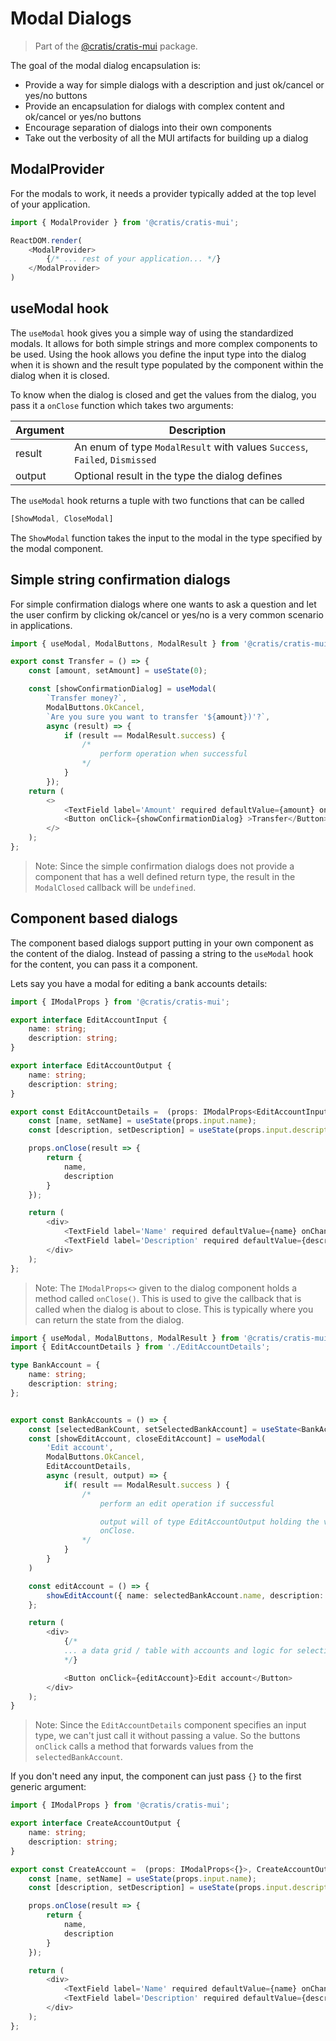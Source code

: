 # Modal Dialogs

> Part of the [@cratis/cratis-mui](https://www.npmjs.com/package/@cratis/cratis-mui) package.

The goal of the modal dialog encapsulation is:

- Provide a way for simple dialogs with a description and just ok/cancel or yes/no buttons
- Provide an encapsulation for dialogs with complex content and ok/cancel or yes/no buttons
- Encourage separation of dialogs into their own components
- Take out the verbosity of all the MUI artifacts for building up a dialog

## ModalProvider

For the modals to work, it needs a provider typically added at the top level of your application.

```typescript
import { ModalProvider } from '@cratis/cratis-mui';

ReactDOM.render(
    <ModalProvider>
        {/* ... rest of your application... */}
    </ModalProvider>
)
```

## useModal hook

The `useModal` hook gives you a simple way of using the standardized modals.
It allows for both simple strings and more complex components to be used.
Using the hook allows you define the input type into the dialog when it is shown and
the result type populated by the component within the dialog when it is closed.

To know when the dialog is closed and get the values from the dialog, you pass it
a `onClose` function which takes two arguments:

| Argument | Description |
| -------- | ----------- |
| result | An enum of type `ModalResult` with values `Success`, `Failed`, `Dismissed`|
| output | Optional result in the type the dialog defines |

The `useModal` hook returns a tuple with two functions that can be called

```ts
[ShowModal, CloseModal]
```

The `ShowModal` function takes the input to the modal in the type specified by the modal
component.

## Simple string confirmation dialogs

For simple confirmation dialogs where one wants to ask a question and let the user confirm
by clicking ok/cancel or yes/no is a very common scenario in applications.

```typescript
import { useModal, ModalButtons, ModalResult } from '@cratis/cratis-mui';

export const Transfer = () => {
    const [amount, setAmount] = useState(0);

    const [showConfirmationDialog] = useModal(
        `Transfer money?`,
        ModalButtons.OkCancel,
        `Are you sure you want to transfer '${amount})'?`,
        async (result) => {
            if (result == ModalResult.success) {
                /*
                    perform operation when successful
                */
            }
        });
    return (
        <>
            <TextField label='Amount' required defaultValue={amount} onChange={(e) => setAmount(e.currentTarget.value)} />
            <Button onClick={showConfirmationDialog} >Transfer</Button>
        </>
    );
};
```

> Note: Since the simple confirmation dialogs does not provide a component that has a well
> defined return type, the result in the `ModalClosed` callback will be `undefined`.

## Component based dialogs

The component based dialogs support putting in your own component as the content of the dialog.
Instead of passing a string to the `useModal` hook for the content, you can pass it a component.

Lets say you have a modal for editing a bank accounts details:

```typescript
import { IModalProps } from '@cratis/cratis-mui';

export interface EditAccountInput {
    name: string;
    description: string;
}

export interface EditAccountOutput {
    name: string;
    description: string;
}

export const EditAccountDetails =  (props: IModalProps<EditAccountInput, EditAccountOutput>) => {
    const [name, setName] = useState(props.input.name);
    const [description, setDescription] = useState(props.input.description);

    props.onClose(result => {
        return {
            name,
            description
        }
    });

    return (
        <div>
            <TextField label='Name' required defaultValue={name} onChange={(e) => setName(e.currentTarget.value)} />
            <TextField label='Description' required defaultValue={description} onChange={(e) => setDescription(e.currentTarget.value)} />
        </div>
    );
};
```

> Note: The `IModalProps<>` given to the dialog component holds a method called `onClose()`. This is used
> to give the callback that is called when the dialog is about to close. This is typically where you can
> return the state from the dialog.

```typescript
import { useModal, ModalButtons, ModalResult } from '@cratis/cratis-mui';
import { EditAccountDetails } from './EditAccountDetails';

type BankAccount = {
    name: string;
    description: string;
};


export const BankAccounts = () => {
    const [selectedBankCount, setSelectedBankAccount] = useState<BankAccount>();
    const [showEditAccount, closeEditAccount] = useModal(
        'Edit account',
        ModalButtons.OkCancel,
        EditAccountDetails,
        async (result, output) => {
            if( result == ModalResult.success ) {
                /*
                    perform an edit operation if successful

                    output will of type EditAccountOutput holding the values from the dialogs
                    onClose.
                */
            }
        }
    )

    const editAccount = () => {
        showEditAccount({ name: selectedBankAccount.name, description: selectedBankAccount.description });
    };

    return (
        <div>
            {/*
            ... a data grid / table with accounts and logic for selecting an account ...
            */}

            <Button onClick={editAccount}>Edit account</Button>
        </div>
    );
}
```

> Note: Since the `EditAccountDetails` component specifies an input type, we can't just call it without
> passing a value. So the buttons `onClick` calls a method that forwards values from the `selectedBankAccount`.

If you don't need any input, the component can just pass `{}` to the first generic argument:

```typescript
import { IModalProps } from '@cratis/cratis-mui';

export interface CreateAccountOutput {
    name: string;
    description: string;
}

export const CreateAccount =  (props: IModalProps<{}>, CreateAccountOutput>) => {
    const [name, setName] = useState(props.input.name);
    const [description, setDescription] = useState(props.input.description);

    props.onClose(result => {
        return {
            name,
            description
        }
    });

    return (
        <div>
            <TextField label='Name' required defaultValue={name} onChange={(e) => setName(e.currentTarget.value)} />
            <TextField label='Description' required defaultValue={description} onChange={(e) => setDescription(e.currentTarget.value)} />
        </div>
    );
};
```
